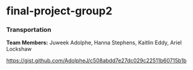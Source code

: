 # final-project-group2
### Transportation

**Team Members:** Juweek Adolphe, Hanna Stephens, Kaitlin Eddy, Ariel Lockshaw

https://gist.github.com/AdolpheJ/c508abdd7e27dc029c22511b60715b1b

